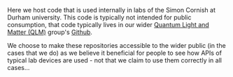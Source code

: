 Here we host code that is used internally in labs of the Simon Cornish at Durham university.
This code is typically not intended for public consumption, that code typically lives in our wider [Quantum Light and Matter (QLM)](https://durham-qlm.uk/) group's [Github](https://github.com/durham-qlm/).

We choose to make these repositories accessible to the wider public (in the cases that we do) as we believe it beneficial for people to see how APIs of typical lab devices are used - not that we claim to use them correctly in all cases...
